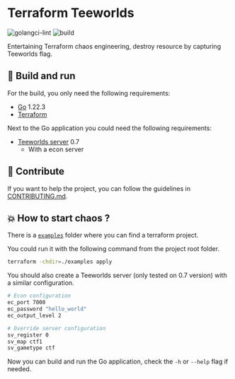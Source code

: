 # Terraform Teeworlds

![golangci-lint](https://github.com/theobori/terraform-teeworlds/actions/workflows/lint.yml/badge.svg) ![build](https://github.com/theobori/terraform-teeworlds/actions/workflows/build.yml/badge.svg)

Entertaining Terraform chaos engineering, destroy resource by capturing Teeworlds flag.

## 📖 Build and run

For the build, you only need the following requirements:

- [Go](https://golang.org/doc/install) 1.22.3
- [Terraform](https://developer.hashicorp.com/terraform/install?product_intent=terraform)

Next to the Go application you could need the following requirements:
- [Teeworlds server](https://www.teeworlds.com/?page=downloads&id=14786) 0.7
  - With a econ server

## 🤝 Contribute

If you want to help the project, you can follow the guidelines in [CONTRIBUTING.md](./CONTRIBUTING.md).

## 💥 How to start chaos ?

There is a [`examples`](./examples) folder where you can find a terraform project.

You could run it with the following command from the project root folder.

```bash
terraform -chdir=./examples apply
```

You should also create a Teeworlds server (only tested on 0.7 version) with a similar configuration.

```bash
# Econ configuration
ec_port 7000
ec_password "hello_world"
ec_output_level 2

# Override server configuration
sv_register 0
sv_map ctf1
sv_gametype ctf
```

Now you can build and run the Go application, check the `-h` or `--help` flag if needed.
